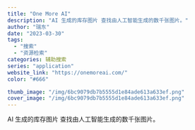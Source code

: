 ```yaml
---
title: "One More AI"
description: "AI 生成的库存图片 查找由人工智能生成的数千张图片。"
author: "瑞东"
date: "2023-03-30"
tags:
  - "搜索"
  - "资源检索"
categories: 辅助搜索
series: "application"
website_link: "https://onemoreai.com/"
color: "#666"

thumb_image: "/img/6bc9079db7b5555d1e84ade613a633ef.png"
cover_image: "/img/6bc9079db7b5555d1e84ade613a633ef.png"
---
```


AI 生成的库存图片 查找由人工智能生成的数千张图片。